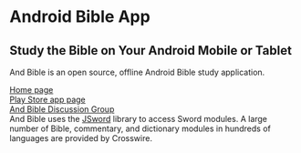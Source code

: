 # Android Bible App 
## Study the Bible on Your Android Mobile or Tablet

And Bible is an open source, offline Android Bible study application.

[Home page](http://andbible.github.io/and-bible/)  
[Play Store app page](http://market.android.com/details?id=net.bible.android.activity)  
[And Bible Discussion Group](https://groups.google.com/group/and-bible)  
And Bible uses the [JSword](http://www.crosswire.org/jsword) library to access Sword modules.
A large number of Bible, commentary, and dictionary modules in hundreds of languages are provided by Crosswire.
